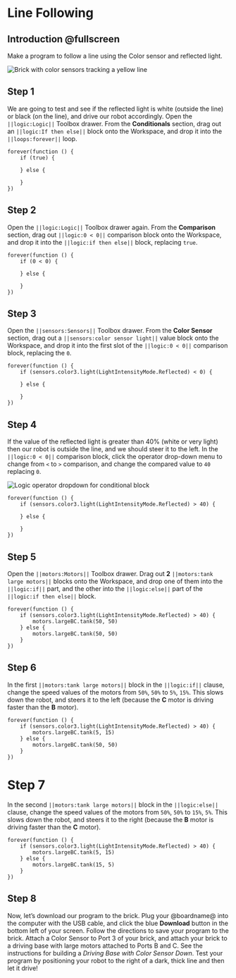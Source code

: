 # Line Following

## Introduction @fullscreen

Make a program to follow a line using the Color sensor and reflected light.

![Brick with color sensors tracking a yellow line](/static/tutorials/line-following/line-following.gif)

## Step 1

We are going to test and see if the reflected light is white (outside the line) or black (on the line), and drive our robot accordingly. Open the ``||logic:Logic||`` Toolbox drawer. From the **Conditionals** section, drag out an ``||logic:If then else||`` block onto the Workspace, and drop it into the ``||loops:forever||`` loop.

```blocks
forever(function () { 
    if (true) { 
         
    } else { 
         
    } 
})
```

## Step 2

Open the ``||logic:Logic||`` Toolbox drawer again. From the **Comparison** section, drag out ``||logic:0 < 0||`` comparison block onto the Workspace, and drop it into the ``||logic:if then else||`` block, replacing ``true``. 

```blocks
forever(function () { 
    if (0 < 0) { 
         
    } else { 
         
    } 
})
```

## Step 3

Open the ``||sensors:Sensors||`` Toolbox drawer. From the **Color Sensor** section, drag out a ``||sensors:color sensor light||`` value block onto the Workspace, and drop it into the first slot of the ``||logic:0 < 0||`` comparison block, replacing the `0`.

```blocks
forever(function () { 
    if (sensors.color3.light(LightIntensityMode.Reflected) < 0) { 
         
    } else { 
         
    } 
})
```

## Step 4

If the value of the reflected light is greater than 40% (white or very light) then our robot is outside the line, and we should steer it to the left. In the ``||logic:0 < 0||`` comparison block, click the operator drop-down menu to change from ``<`` to ``>`` comparison, and change the compared value to `40` replacing `0`. 
 
![Logic operator dropdown for conditional block](/static/tutorials/line-following/if-then-else-dropdown.png)

```blocks
forever(function () { 
    if (sensors.color3.light(LightIntensityMode.Reflected) > 40) { 
         
    } else { 
         
    } 
}) 
```

## Step 5

Open the ``||motors:Motors||`` Toolbox drawer. Drag out **2** ``||motors:tank large motors||`` blocks onto the Workspace, and drop one of them into the ``||logic:if||`` part, and the other into the ``||logic:else||`` part of the ``||logic:if then else||`` block.

```blocks
forever(function () { 
    if (sensors.color3.light(LightIntensityMode.Reflected) > 40) { 
        motors.largeBC.tank(50, 50) 
    } else { 
        motors.largeBC.tank(50, 50) 
    } 
}) 
```

## Step 6

In the first ``||motors:tank large motors||`` block in the ``||logic:if||`` clause, change the speed values of the motors from ``50%``, ``50%`` to ``5%``, ``15%``. This slows down the robot, and steers it to the left (because the **C** motor is driving faster than the **B** motor).

```blocks
forever(function () { 
    if (sensors.color3.light(LightIntensityMode.Reflected) > 40) { 
        motors.largeBC.tank(5, 15) 
    } else { 
        motors.largeBC.tank(50, 50) 
    } 
}) 
```

# Step 7

In the second ``||motors:tank large motors||`` block in the ``||logic:else||`` clause, change the speed values of the motors from ``50%``, ``50%`` to ``15%``, ``5%``.  This slows down the robot, and steers it to the right (because the **B** motor is driving faster than the **C** motor).

```blocks
forever(function () { 
    if (sensors.color3.light(LightIntensityMode.Reflected) > 40) { 
        motors.largeBC.tank(5, 15) 
    } else { 
        motors.largeBC.tank(15, 5) 
    } 
}) 
```

## Step 8

Now, let’s download our program to the brick. Plug your @boardname@ into the computer with the USB cable, and click the blue **Download** button in the bottom left of your screen. Follow the directions to save your program to the brick. Attach a Color Sensor to Port 3 of your brick, and attach your brick to a driving base with large motors attached to Ports B and C. See the instructions for building a _Driving Base with Color Sensor Down_. Test your program by positioning your robot to the right of a dark, thick line and then let it drive! 
